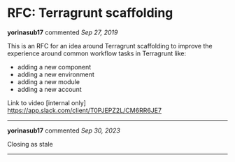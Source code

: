 # RFC: Terragrunt scaffolding

**yorinasub17** commented *Sep 27, 2019*

This is an RFC for an idea around Terragrunt scaffolding to improve the experience around common workflow tasks in Terragrunt like:

- adding a new component
- adding a new environment
- adding a new module
- adding a new account

Link to video [internal only] https://app.slack.com/client/T0PJEPZ2L/CM6RR6JE7
<br />
***


**yorinasub17** commented *Sep 30, 2023*

Closing as stale
***

